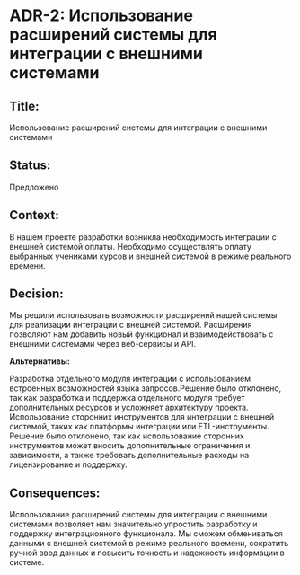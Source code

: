 # ADR-2: Использование расширений системы для интеграции с внешними системами 
## Title:
Использование расширений системы для интеграции с внешними системами
## Status:
Предложено
## Context:
В нашем проекте разработки  возникла необходимость интеграции с внешней системой оплаты. 
Необходимо осуществлять оплату выбранных учениками курсов и внешней системой в режиме реального времени.
## Decision:
Мы решили использовать возможности расширений нашей системы для реализации интеграции с внешней системой. 
Расширения позволяют нам добавить новый функционал и взаимодействовать с внешними системами через веб-сервисы и API.

**Альтернативы:**

Разработка отдельного модуля интеграции с использованием встроенных возможностей языка запросов.Решение было отклонено, так как разработка и поддержка отдельного модуля требует дополнительных ресурсов и усложняет архитектуру проекта.
Использование сторонних инструментов для интеграции с внешней системой, таких как платформы интеграции или ETL-инструменты. Решение было отклонено, так как использование сторонних инструментов может вносить дополнительные ограничения и зависимости, а также требовать дополнительные расходы на лицензирование и поддержку.
## Consequences:
Использование расширений системы для интеграции с внешними системами позволяет нам значительно упростить разработку и поддержку интеграционного функционала. 
Мы сможем обмениваться данными с внешней системой в режиме реального времени, сократить ручной ввод данных и повысить точность и надежность информации в системе.